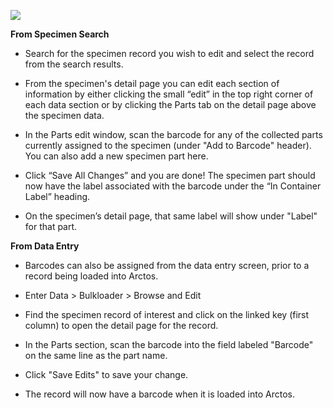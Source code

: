 ![](https://github.com/ArctosDB/documentation-wiki/blob/master/tutorial_images/arctoscolorbanner.png)

**From Specimen Search**

* Search for the specimen record you wish to edit and select the record from the search results. 

* From the specimen's detail page you can edit each section of information by either clicking the small “edit” in the top right corner of each data section or by clicking the Parts tab on the detail page above the specimen data.

* In the Parts edit window, scan the barcode for any of the collected parts currently assigned to the specimen (under "Add to Barcode" header). You can also add a new specimen part here.

* Click “Save All Changes” and you are done! The specimen part should now have the label associated with the barcode under the “In Container Label” heading. 

* On the specimen’s detail page, that same label will show under "Label" for that part.

**From Data Entry**

* Barcodes can also be assigned from the data entry screen, prior to a record being loaded into Arctos.

* Enter Data > Bulkloader > Browse and Edit

* Find the specimen record of interest and click on the linked key (first column) to open the detail page for the record.

* In the Parts section, scan the barcode into the field labeled "Barcode" on the same line as the part name.

* Click "Save Edits" to save your change. 

* The record will now have a barcode when it is loaded into Arctos.

